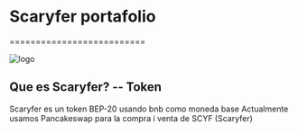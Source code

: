 # Scaryfer portafolio
==========================

![logo](https://avatars.githubusercontent.com/u/93772875?v=4)


## Que es Scaryfer? -- Token
Scaryfer es un token BEP-20 usando bnb como moneda base
Actualmente usamos Pancakeswap para la compra i venta de SCYF (Scaryfer)
